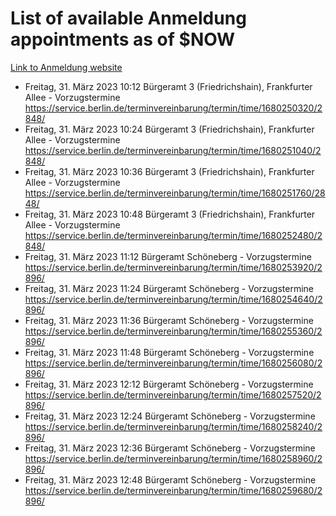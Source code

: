 # List of available Anmeldung appointments as of $NOW
[Link to Anmeldung website](https://service.berlin.de/terminvereinbarung/termin/tag.php?termin=1&anliegen[]=120686&dienstleisterlist=122210,122217,327316,122219,327312,122227,327314,122231,327346,122243,327348,122254,122252,329742,122260,329745,122262,329748,122271,327278,122273,327274,122277,327276,330436,122280,327294,122282,327290,122284,327292,122291,327270,122285,327266,122286,327264,122296,327268,150230,329760,122297,327286,122294,327284,122312,329763,122314,329775,122304,327330,122311,327334,122309,327332,317869,122281,327352,122279,329772,122283,122276,327324,122274,327326,122267,329766,122246,327318,122251,327320,122257,327322,122208,327298,122226,327300&herkunft=http%3A%2F%2Fservice.berlin.de%2Fdienstleistung%2F120686%2F)
- Freitag, 31. März 2023 10:12 Bürgeramt 3 (Friedrichshain), Frankfurter Allee - Vorzugstermine https://service.berlin.de/terminvereinbarung/termin/time/1680250320/2848/
- Freitag, 31. März 2023 10:24 Bürgeramt 3 (Friedrichshain), Frankfurter Allee - Vorzugstermine https://service.berlin.de/terminvereinbarung/termin/time/1680251040/2848/
- Freitag, 31. März 2023 10:36 Bürgeramt 3 (Friedrichshain), Frankfurter Allee - Vorzugstermine https://service.berlin.de/terminvereinbarung/termin/time/1680251760/2848/
- Freitag, 31. März 2023 10:48 Bürgeramt 3 (Friedrichshain), Frankfurter Allee - Vorzugstermine https://service.berlin.de/terminvereinbarung/termin/time/1680252480/2848/
- Freitag, 31. März 2023 11:12 Bürgeramt Schöneberg - Vorzugstermine https://service.berlin.de/terminvereinbarung/termin/time/1680253920/2896/
- Freitag, 31. März 2023 11:24 Bürgeramt Schöneberg - Vorzugstermine https://service.berlin.de/terminvereinbarung/termin/time/1680254640/2896/
- Freitag, 31. März 2023 11:36 Bürgeramt Schöneberg - Vorzugstermine https://service.berlin.de/terminvereinbarung/termin/time/1680255360/2896/
- Freitag, 31. März 2023 11:48 Bürgeramt Schöneberg - Vorzugstermine https://service.berlin.de/terminvereinbarung/termin/time/1680256080/2896/
- Freitag, 31. März 2023 12:12 Bürgeramt Schöneberg - Vorzugstermine https://service.berlin.de/terminvereinbarung/termin/time/1680257520/2896/
- Freitag, 31. März 2023 12:24 Bürgeramt Schöneberg - Vorzugstermine https://service.berlin.de/terminvereinbarung/termin/time/1680258240/2896/
- Freitag, 31. März 2023 12:36 Bürgeramt Schöneberg - Vorzugstermine https://service.berlin.de/terminvereinbarung/termin/time/1680258960/2896/
- Freitag, 31. März 2023 12:48 Bürgeramt Schöneberg - Vorzugstermine https://service.berlin.de/terminvereinbarung/termin/time/1680259680/2896/

